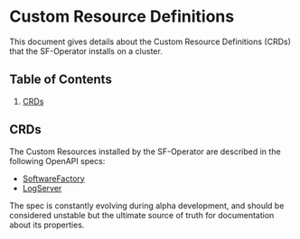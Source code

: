 # Custom Resource Definitions

This document gives details about the Custom Resource Definitions (CRDs) that the SF-Operator installs on a cluster.

## Table of Contents

1. [CRDs](#crds)

## CRDs

The Custom Resources installed by the SF-Operator are described in the following OpenAPI specs:

* [SoftwareFactory](./../../config/crd/bases/sf.softwarefactory-project.io_softwarefactories.yaml)
* [LogServer](./../../config/crd/bases/sf.softwarefactory-project.io_logservers.yaml)

The spec is constantly evolving during alpha development, and should be considered
unstable but the ultimate source of truth for documentation about its properties.

